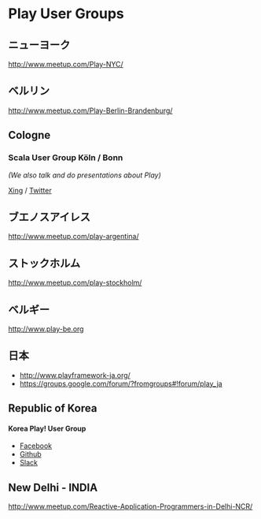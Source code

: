 <!--- Copyright (C) 2009-2015 Typesafe Inc. <http://www.typesafe.com> -->

# Play User Groups

<!--
## New York
-->
## ニューヨーク

http://www.meetup.com/Play-NYC/

<!--
## Berlin
-->
## ベルリン

http://www.meetup.com/Play-Berlin-Brandenburg/

## Cologne

### Scala User Group Köln / Bonn

*(We also talk and do presentations about Play)*

[Xing](https://www.xing.com/communities/groups/scala-user-group-koeln-bonn-1035441) / [Twitter](https://twitter.com/scalacgn)

<!--
## Buenos Aires
-->
## ブエノスアイレス

http://www.meetup.com/play-argentina/

<!--
## Stockholm
-->
## ストックホルム

http://www.meetup.com/play-stockholm/

<!--
## Belgium
-->
## ベルギー

http://www.play-be.org

<!--
## Japan
-->
## 日本

* http://www.playframework-ja.org/
* https://groups.google.com/forum/?fromgroups#!forum/play_ja

## Republic of Korea 

#### Korea Play! User Group

* [Facebook](https://www.facebook.com/groups/playuser)
* [Github](https://github.com/kpug)
* [Slack](https://kpug.slack.com)
 
## New Delhi - INDIA

http://www.meetup.com/Reactive-Application-Programmers-in-Delhi-NCR/

